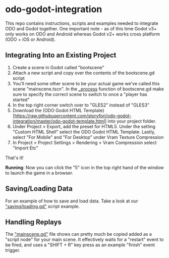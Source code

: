 # odo-godot-integration

This repo contains instructions, scripts and examples needed to integrate ODO and Godot together. One important note - as of this time Godot v3+ only works on ODO and Android whereas Godot v2+ works cross platform (ODO + iOS or Android).

## Integrating Into an Existing Project

1. Create a scene in Godot called "bootscene"
2. Attach a new script and copy over the contents of the bootscene.gd script
3. You'll need some other scene to be your actual game we've called this scene "mainscene.tscn". In the [\_process](https://github.com/storyforj/odo-godot-integration/blob/master/bootscene.gd#L13) function of bootscene.gd make sure to specify the correct scene to switch to once a "player has started"
4. In the top right corner switch over to "GLES2" instead of "GLES3"
5. Download the (ODO Godot HTML Template)[https://raw.githubusercontent.com/storyforj/odo-godot-integration/master/odo-godot-template.html] into your project folder.
6. Under Project > Export, add the preset for HTML5. Under the setting "Custom HTML Shell" select the ODO Godot HTML Template. Lastly, select "For Mobile" and "For Desktop" under Vram Texture Compression
7. In Project > Project Settings > Rendering > Vram Compression select "Import Etc"

That's it!

**Running**: Now you can click the "5" icon in the top right hand of the window to launch the game in a browser.

## Saving/Loading Data

For an example of how to save and load data. Take a look at our ["saving/loading.gd"](https://github.com/storyforj/odo-godot-integration/blob/master/saving_loading.gd) script example.

## Handling Replays

The ["mainscene.gd"](https://github.com/storyforj/odo-godot-integration/blob/master/mainscene.gd) file shows can pretty much be copied added as a "script node" for your main scene. It effectively waits for a "restart" event to be fired, and uses a "SHIFT + R" key press as an example "finish" event trigger.
